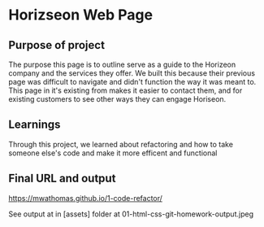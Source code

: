 # Horizseon Web Page

## Purpose of project

The purpose this page is to outline serve as a guide to the Horizeon company and the services they offer. We built this because their previous page was difficult to navigate and didn't function the way it was meant to. This page in it's existing from makes it easier to contact them, and for existing customers to see other ways they can engage Horiseon.

## Learnings

Through this project, we learned about refactoring and how to take someone else's code and make it more efficent and functional

## Final URL and output

https://mwathomas.github.io/1-code-refactor/

See output at in [assets] folder at 01-html-css-git-homework-output.jpeg
